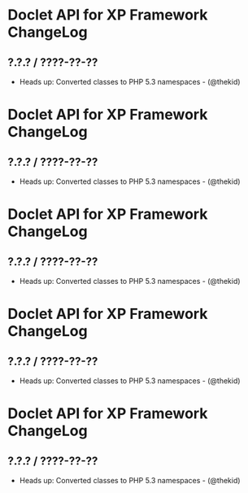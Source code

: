 Doclet API for XP Framework ChangeLog
========================================================================

## ?.?.? / ????-??-??
* Heads up: Converted classes to PHP 5.3 namespaces - (@thekid)

Doclet API for XP Framework ChangeLog
========================================================================

## ?.?.? / ????-??-??
* Heads up: Converted classes to PHP 5.3 namespaces - (@thekid)

Doclet API for XP Framework ChangeLog
========================================================================

## ?.?.? / ????-??-??
* Heads up: Converted classes to PHP 5.3 namespaces - (@thekid)

Doclet API for XP Framework ChangeLog
========================================================================

## ?.?.? / ????-??-??
* Heads up: Converted classes to PHP 5.3 namespaces - (@thekid)

Doclet API for XP Framework ChangeLog
========================================================================

## ?.?.? / ????-??-??
* Heads up: Converted classes to PHP 5.3 namespaces - (@thekid)

